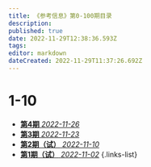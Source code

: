 ```yaml
---
title: 《参考信息》第0-100期目录
description: 
published: true
date: 2022-11-29T12:38:36.593Z
tags: 
editor: markdown
dateCreated: 2022-11-29T11:37:26.692Z
---
```


# 1-10
- [**第4期** *2022-11-26*](4)
- [**第3期** *2022-11-23*](3)
- [**第2期（试）** *2022-11-10*](2)
- [**第1期（试）** *2022-11-02*](1)
{.links-list}

